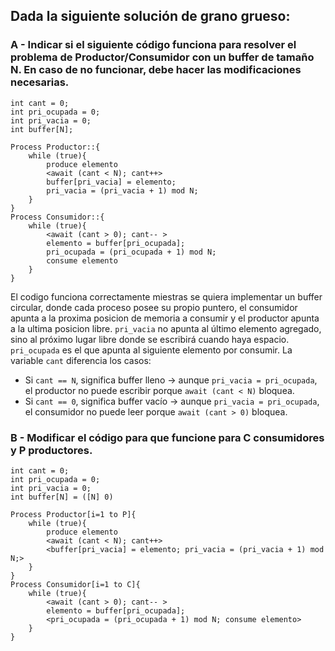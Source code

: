 ## Dada la siguiente solución de grano grueso:
### A - Indicar si el siguiente código funciona para resolver el problema de Productor/Consumidor con un buffer de tamaño N. En caso de no funcionar, debe hacer las modificaciones necesarias.
```
int cant = 0;
int pri_ocupada = 0;
int pri_vacia = 0;
int buffer[N];

Process Productor::{ 
    while (true){ 
        produce elemento
        <await (cant < N); cant++>
        buffer[pri_vacia] = elemento;
        pri_vacia = (pri_vacia + 1) mod N;
    }
}
Process Consumidor::{
    while (true){ 
        <await (cant > 0); cant-- >
        elemento = buffer[pri_ocupada];
        pri_ocupada = (pri_ocupada + 1) mod N;
        consume elemento
    }
}
```
El codigo funciona correctamente miestras se quiera implementar un buffer circular, donde cada proceso posee su propio puntero, el consumidor apunta a la proxima posicion de memoria a consumir y el productor apunta a la ultima posicion libre. `pri_vacia` no apunta al último elemento agregado, sino al próximo lugar libre donde se escribirá cuando haya espacio. `pri_ocupada` es el que apunta al siguiente elemento por consumir. La variable `cant` diferencia los casos:
- Si `cant == N`, significa buffer lleno → aunque `pri_vacia = pri_ocupada`, el productor no puede escribir porque `await (cant < N)` bloquea.
- Si `cant == 0`, significa buffer vacío → aunque `pri_vacia = pri_ocupada`, el consumidor no puede leer porque `await (cant > 0)` bloquea.

### B - Modificar el código para que funcione para C consumidores y P productores.
```
int cant = 0;
int pri_ocupada = 0;
int pri_vacia = 0;
int buffer[N] = ([N] 0)

Process Productor[i=1 to P]{ 
    while (true){ 
        produce elemento
        <await (cant < N); cant++>
        <buffer[pri_vacia] = elemento; pri_vacia = (pri_vacia + 1) mod N;>
    }
}
Process Consumidor[i=1 to C]{
    while (true){ 
        <await (cant > 0); cant-- >
        elemento = buffer[pri_ocupada];
        <pri_ocupada = (pri_ocupada + 1) mod N; consume elemento>
    }
}
```







